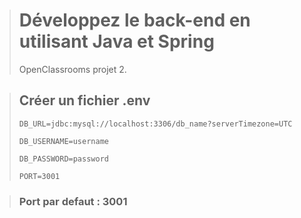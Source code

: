 > # Développez le back-end en utilisant Java et Spring
>
> OpenClassrooms projet 2.

> ## Créer un fichier .env
>
> `DB_URL=jdbc:mysql://localhost:3306/db_name?serverTimezone=UTC`
> 
> `DB_USERNAME=username`
> 
> `DB_PASSWORD=password`
> 
> `PORT=3001`

> ### Port par defaut : 3001